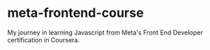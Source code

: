 # meta-frontend-course
My journey in learning Javascript from Meta's Front End Developer certification in Coursera.
